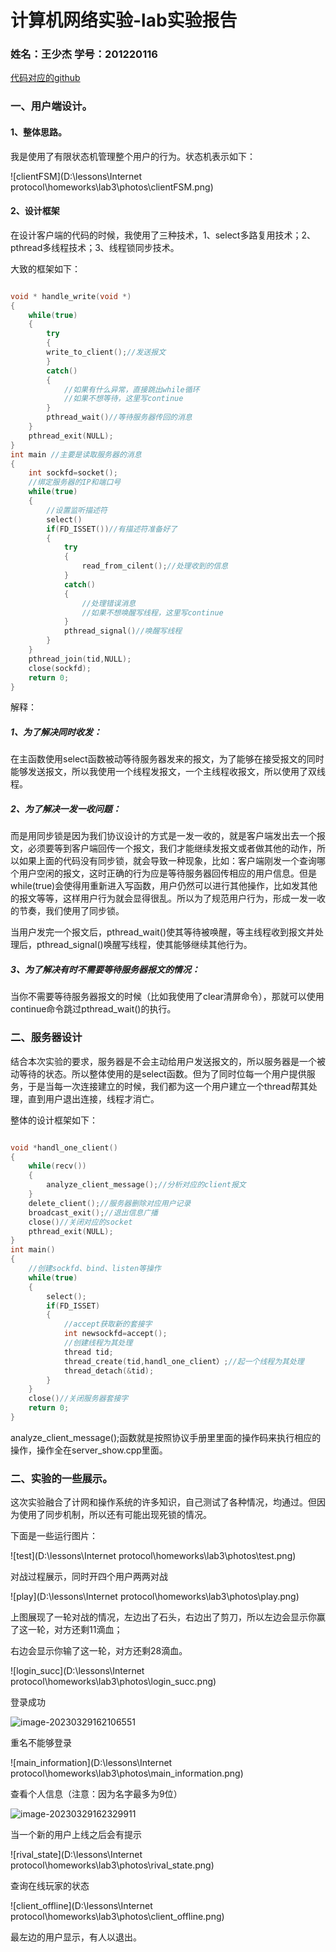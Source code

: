 # </center>计算机网络实验-lab实验报告</center>

### </center>姓名：王少杰 学号：201220116</center>

[代码对应的github](https://github.com/NiuHuangxiaozi/Internet-protocol-lab2-multithread-server-)

### 一、用户端设计。

#### 1、整体思路。

我是使用了有限状态机管理整个用户的行为。状态机表示如下：

![clientFSM](D:\lessons\Internet protocol\homeworks\lab3\photos\clientFSM.png)

#### 2、设计框架

在设计客户端的代码的时候，我使用了三种技术，1、select多路复用技术；2、pthread多线程技术；3、线程锁同步技术。

大致的框架如下：

```c++

void * handle_write(void *)
{
    while(true)
    {
        try
        {
       	write_to_client();//发送报文
        }
        catch()
        {
            //如果有什么异常，直接跳出while循环
            //如果不想等待，这里写continue
        }
        pthread_wait()//等待服务器传回的消息
    }
    pthread_exit(NULL);
}
int main //主要是读取服务器的消息
{
    int sockfd=socket();
    //绑定服务器的IP和端口号
    while(true)
    {
        //设置监听描述符
        select()
        if(FD_ISSET())//有描述符准备好了
        {
            try
            {
            	read_from_cilent();//处理收到的信息 
            }
            catch()
            {
                //处理错误消息
                //如果不想唤醒写线程，这里写continue
            }
            pthread_signal()//唤醒写线程
        }
    }
    pthread_join(tid,NULL);
    close(sockfd);
    return 0;
}
```

解释：

##### 1、为了解决同时收发：

​		在主函数使用select函数被动等待服务器发来的报文，为了能够在接受报文的同时能够发送报文，所以我使用一个线程发报文，一个主线程收报文，所以使用了双线程。

##### 2、为了解决一发一收问题：

​		而是用同步锁是因为我们协议设计的方式是一发一收的，就是客户端发出去一个报文，必须要等到客户端回传一个报文，我们才能继续发报文或者做其他的动作，所以如果上面的代码没有同步锁，就会导致一种现象，比如：客户端刚发一个查询哪个用户空闲的报文，这时正确的行为应是等待服务器回传相应的用户信息。但是while(true)会使得用重新进入写函数，用户仍然可以进行其他操作，比如发其他的报文等等，这样用户行为就会显得很乱。所以为了规范用户行为，形成一发一收的节奏，我们使用了同步锁。

​		当用户发完一个报文后，pthread_wait()使其等待被唤醒，等主线程收到报文并处理后，pthread_signal()唤醒写线程，使其能够继续其他行为。

##### 3、为了解决有时不需要等待服务器报文的情况：

​	  当你不需要等待服务器报文的时候（比如我使用了clear清屏命令），那就可以使用continue命令跳过pthread_wait()的执行。



### 二、服务器设计

结合本次实验的要求，服务器是不会主动给用户发送报文的，所以服务器是一个被动等待的状态。所以整体使用的是select函数。但为了同时位每一个用户提供服务，于是当每一次连接建立的时候，我们都为这一个用户建立一个thread帮其处理，直到用户退出连接，线程才消亡。

整体的设计框架如下：

```c++

void *handl_one_client()
{
    while(recv())
    {
        analyze_client_message();//分析对应的client报文
    }
    delete_client();//服务器删除对应用户记录
    broadcast_exit();//退出信息广播
    close()//关闭对应的socket
    pthread_exit(NULL);
}
int main()
{
	//创建sockfd、bind、listen等操作
    while(true)
    {
        select();
        if(FD_ISSET)
        {	
            //accept获取新的套接字
            int newsockfd=accept();
            //创建线程为其处理
            thread tid;
           	thread_create(tid,handl_one_client）;//起一个线程为其处理
            thread_detach(&tid);
        }
    }
    close()//关闭服务器套接字
	return 0;
}
```

 analyze_client_message();函数就是按照协议手册里里面的操作码来执行相应的操作，操作全在server_show.cpp里面。



### 二、实验的一些展示。

这次实验融合了计网和操作系统的许多知识，自己测试了各种情况，均通过。但因为使用了同步机制，所以还有可能出现死锁的情况。

下面是一些运行图片：

![test](D:\lessons\Internet protocol\homeworks\lab3\photos\test.png)

对战过程展示，同时开四个用户两两对战

![play](D:\lessons\Internet protocol\homeworks\lab3\photos\play.png)

上图展现了一轮对战的情况，左边出了石头，右边出了剪刀，所以左边会显示你赢了这一轮，对方还剩11滴血；

右边会显示你输了这一轮，对方还剩28滴血。

![login_succ](D:\lessons\Internet protocol\homeworks\lab3\photos\login_succ.png)

登录成功

![image-20230329162106551](C:\Users\12807\AppData\Roaming\Typora\typora-user-images\image-20230329162106551.png)

重名不能够登录

![main_information](D:\lessons\Internet protocol\homeworks\lab3\photos\main_information.png)

查看个人信息（注意：因为名字最多为9位）

![image-20230329162329911](C:\Users\12807\AppData\Roaming\Typora\typora-user-images\image-20230329162329911.png)

当一个新的用户上线之后会有提示

![rival_state](D:\lessons\Internet protocol\homeworks\lab3\photos\rival_state.png)

查询在线玩家的状态

![client_offline](D:\lessons\Internet protocol\homeworks\lab3\photos\client_offline.png)

最左边的用户显示，有人以退出。
